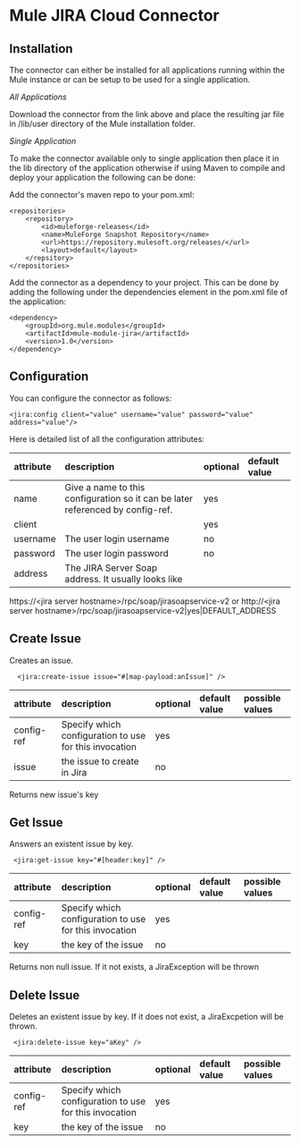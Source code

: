 Mule JIRA Cloud Connector
=========================

Installation
------------

The connector can either be installed for all applications running within the Mule instance or can be setup to be used
for a single application.

*All Applications*

Download the connector from the link above and place the resulting jar file in
/lib/user directory of the Mule installation folder.

*Single Application*

To make the connector available only to single application then place it in the
lib directory of the application otherwise if using Maven to compile and deploy
your application the following can be done:

Add the connector's maven repo to your pom.xml:

    <repositories>
        <repository>
            <id>muleforge-releases</id>
            <name>MuleForge Snapshot Repository</name>
            <url>https://repository.mulesoft.org/releases/</url>
            <layout>default</layout>
        </repsitory>
    </repositories>

Add the connector as a dependency to your project. This can be done by adding
the following under the dependencies element in the pom.xml file of the
application:

    <dependency>
        <groupId>org.mule.modules</groupId>
        <artifactId>mule-module-jira</artifactId>
        <version>1.0</version>
    </dependency>

Configuration
-------------

You can configure the connector as follows:

    <jira:config client="value" username="value" password="value" address="value"/>

Here is detailed list of all the configuration attributes:

| attribute | description | optional | default value |
|:-----------|:-----------|:---------|:--------------|
|name|Give a name to this configuration so it can be later referenced by config-ref.|yes||
|client||yes|
|username|The user login username|no|
|password|The user login password|no|
|address|The JIRA Server Soap address. It usually looks like 
https://&lt;jira server hostname&gt;/rpc/soap/jirasoapservice-v2
or http://&lt;jira server hostname&gt;/rpc/soap/jirasoapservice-v2|yes|DEFAULT_ADDRESS


Create Issue
------------

Creates an issue. 



      <jira:create-issue issue="#[map-payload:anIssue]" />

| attribute | description | optional | default value | possible values |
|:-----------|:-----------|:---------|:--------------|:----------------|
|config-ref|Specify which configuration to use for this invocation|yes||
|issue|the issue to create in Jira|no||

Returns new issue's key



Get Issue
---------

Answers an existent issue by key.



     <jira:get-issue key="#[header:key]" />

| attribute | description | optional | default value | possible values |
|:-----------|:-----------|:---------|:--------------|:----------------|
|config-ref|Specify which configuration to use for this invocation|yes||
|key|the key of the issue|no||

Returns non null issue. If it not exists, a JiraException will be thrown



Delete Issue
------------

Deletes an existent issue by key. 
If it does not exist, a JiraExcpetion will be thrown.  



     <jira:delete-issue key="aKey" />

| attribute | description | optional | default value | possible values |
|:-----------|:-----------|:---------|:--------------|:----------------|
|config-ref|Specify which configuration to use for this invocation|yes||
|key|the key of the issue|no||













































